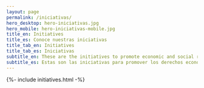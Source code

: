 ```yaml
---
layout: page
permalink: /iniciativas/
hero_desktop: hero-iniciativas.jpg
hero_mobile: hero-iniciativas-mobile.jpg
title_en: Initiatives
title_es: Conoce nuestras iniciativas
title_tab_en: Initiatives
title_tab_es: Iniciativas
subtitle_en: These are the initiatives to promote economic and social rights, in partnership with civil society organizations at the local, national and global level
subtitle_es: Estas son las iniciativas para promover los derechos económicos y sociales, en alianza con organizaciones de la sociedad civil a nivel local, nacional y global
---
```


{%- include initiatives.html -%}
